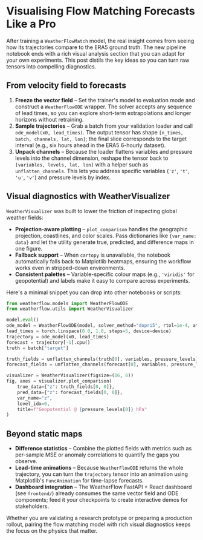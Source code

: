 # Visualising Flow Matching Forecasts Like a Pro

After training a `WeatherFlowMatch` model, the real insight comes from seeing how its trajectories compare to the ERA5 ground truth. The new pipeline notebook ends with a rich visual analysis section that you can adapt for your own experiments. This post distils the key ideas so you can turn raw tensors into compelling diagnostics.

## From velocity field to forecasts

1. **Freeze the vector field** – Set the trainer's model to evaluation mode and construct a `WeatherFlowODE` wrapper. The solver accepts any sequence of lead times, so you can explore short-term extrapolations and longer horizons without retraining.
2. **Sample trajectories** – Grab a batch from your validation loader and call `ode_model(x0, lead_times)`. The output tensor has shape `[n_times, batch, channels, lat, lon]`; the final slice corresponds to the target interval (e.g., six hours ahead in the ERA5 6-hourly dataset).
3. **Unpack channels** – Because the loader flattens variables and pressure levels into the channel dimension, reshape the tensor back to `[variables, levels, lat, lon]` with a helper such as `unflatten_channels`. This lets you address specific variables (`'z'`, `'t'`, `'u'`, `'v'`) and pressure levels by index.

## Visual diagnostics with WeatherVisualizer

`WeatherVisualizer` was built to lower the friction of inspecting global weather fields:

- **Projection-aware plotting** – `plot_comparison` handles the geographic projection, coastlines, and color scales. Pass dictionaries like `{var_name: data}` and let the utility generate true, predicted, and difference maps in one figure.
- **Fallback support** – When `cartopy` is unavailable, the notebook automatically falls back to Matplotlib heatmaps, ensuring the workflow works even in stripped-down environments.
- **Consistent palettes** – Variable-specific colour maps (e.g., `'viridis'` for geopotential) and labels make it easy to compare across experiments.

Here's a minimal snippet you can drop into other notebooks or scripts:

```python
from weatherflow.models import WeatherFlowODE
from weatherflow.utils import WeatherVisualizer

model.eval()
ode_model = WeatherFlowODE(model, solver_method="dopri5", rtol=1e-4, atol=1e-4)
lead_times = torch.linspace(0.0, 1.0, steps=5, device=device)
trajectory = ode_model(x0, lead_times)
forecast = trajectory[-1].cpu()
truth = batch["target"]

truth_fields = unflatten_channels(truth[0], variables, pressure_levels)
forecast_fields = unflatten_channels(forecast[0], variables, pressure_levels)

visualizer = WeatherVisualizer(figsize=(16, 6))
fig, axes = visualizer.plot_comparison(
    true_data={"z": truth_fields[0, 0]},
    pred_data={"z": forecast_fields[0, 0]},
    var_name="z",
    level_idx=0,
    title=f"Geopotential @ {pressure_levels[0]} hPa"
)
```

## Beyond static maps

- **Difference statistics** – Combine the plotted fields with metrics such as per-sample MSE or anomaly correlations to quantify the gaps you observe.
- **Lead-time animations** – Because `WeatherFlowODE` returns the whole trajectory, you can turn the `trajectory` tensor into an animation using Matplotlib's `FuncAnimation` for time-lapse forecasts.
- **Dashboard integration** – The WeatherFlow FastAPI + React dashboard (see `frontend/`) already consumes the same vector field and ODE components; feed it your checkpoints to create interactive demos for stakeholders.

Whether you are validating a research prototype or preparing a production rollout, pairing the flow matching model with rich visual diagnostics keeps the focus on the physics that matter.
